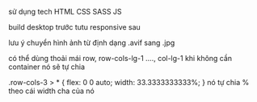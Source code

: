 sử dụng tech
HTML
CSS
SASS
JS

build desktop trước tutu responsive sau

lưu ý chuyển hình ảnh từ định dạng .avif sang .jpg

có thể dùng thoải mái row, row-cols-lg-1 ....,  col-lg-1 khi không cần container nó sẽ tự chia

  .row-cols-3 > * {
    flex: 0 0 auto;
    width: 33.3333333333%;
  } nó tự chia % theo cái width cha của nó